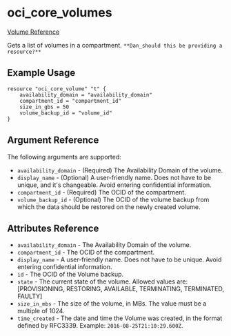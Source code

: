 # oci\_core\_volumes

[Volume Reference][ce7191fd]

  [ce7191fd]: https://docs.us-phoenix-1.oraclecloud.com/api/#/en/iaas/20160918/Volume/ "VolumeReference"

Gets a list of volumes in a compartment.
`**Dan_should this be providing a resource?**`

## Example Usage

```
resource "oci_core_volume" "t" {
    availability_domain = "availability_domain"
    compartment_id = "compartment_id"
    size_in_gbs = 50
    volume_backup_id = "volume_id"
}
```

## Argument Reference

The following arguments are supported:

* `availability_domain` - (Required) The Availability Domain of the volume.
* `display_name` - (Optional) A user-friendly name. Does not have to be unique, and it's changeable. Avoid entering confidential information.
* `compartment_id` - (Required) The OCID of the compartment.
* `volume_backup_id` - (Optional) The OCID of the volume backup from which the data should be restored on the newly created volume.

## Attributes Reference
* `availability_domain` - The Availability Domain of the volume.
* `compartment_id` - The OCID of the compartment.
* `display_name` - A user-friendly name. Does not have to be unique. Avoid entering confidential information.
* `id` - The OCID of the Volume backup.
* `state` - The current state of the volume. Allowed values are: [PROVISIONING, RESTORING, AVAILABLE, TERMINATING, TERMINATED, FAULTY]
* `size_in_mbs` - The size of the volume, in MBs. The value must be a multiple of 1024.
* `time_created` - The date and time the Volume was created, in the format defined by RFC3339.  Example: `2016-08-25T21:10:29.600Z`.
